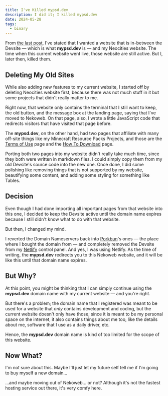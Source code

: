 ```yaml
---
title: I've Killed mypsd.dev
description: I did it; I killed mypsd.dev
date: 2024-05-28
tags:
  - binary
---
```


From [the last post](/blog/a-fresh-start-with-11ty), I've stated that I wanted a website that is in-between the Devsite — which is what **mypsd.dev** is — and my Neocities website. The time when this current website went live, those website are still active. But I, later then, killed them.

## Deleting My Old Sites

While also adding new features to my current website, I started off by deleting Neocities website first, because there was not much stuff in it but some projects that didn't really matter to me.

Right now, that website only contains the terminal that I still want to keep, the old button, and the message box at the landing page, saying that I've moved to Nekoweb. On that page, also, I wrote a little JavaScript code that redirects visitors that have visited that page before.

The **mypsd.dev**, on the other hand, had two pages that affiliate with many off-site things like my Minecraft Resource Packs Projects, and those are the [Terms of Use](/archive/terms-of-use) page and the [How To Download](/archive/how-to-download-minecraft-mod-packs-from-modrinth-and-github/) page.

Porting both two pages into my website didn't really take much time, since they both were written in markdown files. I could simply copy them from my old Devsite's source code into the new one. Once done, I did some polishing like removing things that is not supported by my website, beautifying some content, and adding some styling for something like Tables.

## Decision

Even though I had done importing all important pages from that website into this one, I decided to keep the Devsite active until the domain name expires because I still didn't know what to do with that website.

But then, I changed my mind.

I reverted the Domain Nameservers back into [Porkbun](https://porkbun.com)'s ones — the place where I bought the domain from — and completely removed the Devsite from my [Netlify](https://netlify.com) control panel. And yes, I was using Netlify. As the time of writing, the **mypsd.dev** redirects you to this Nekoweb website, and it will be like this until that domain name expires.

## But Why?

At this point, you might be thinking that I can simply continue using the **mypsd.dev** domain name with my current website — and you're right.

But there's a problem; the domain name that I registered was meant to be used for a website that *only* contains development and coding, but the current website doesn't only have those; since it is meant to be my personal space on the internet, it also contains things about me too, like the details about me, software that I use as a daily driver, etc.

Hence, the **mypsd.dev** domain name is kind of too limited for the scope of this website.

## Now What?

I'm not sure about this. Maybe I'll just let my future self tell me if I'm going to buy myself a new domain...

...and maybe moving out of Nekoweb... or not? Although it's not the fastest hosting service out there, it's very comfy here.